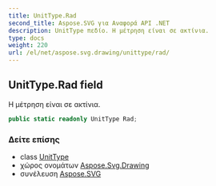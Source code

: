 ```yaml
---
title: UnitType.Rad
second_title: Aspose.SVG για Αναφορά API .NET
description: UnitType πεδίο. Η μέτρηση είναι σε ακτίνια.
type: docs
weight: 220
url: /el/net/aspose.svg.drawing/unittype/rad/
---
```

## UnitType.Rad field

Η μέτρηση είναι σε ακτίνια.

```csharp
public static readonly UnitType Rad;
```

### Δείτε επίσης

* class [UnitType](../)
* χώρος ονομάτων [Aspose.Svg.Drawing](../../unittype/)
* συνέλευση [Aspose.SVG](../../../)


